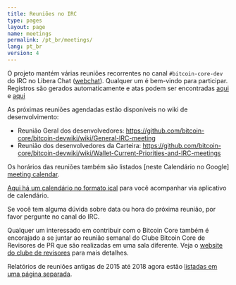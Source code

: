 ```yaml
---
title: Reuniões no IRC
type: pages
layout: page
name: meetings
permalink: /pt_br/meetings/
lang: pt_br
version: 4
---
```

O projeto mantém várias reuniões recorrentes no canal `#bitcoin-core-dev` do
IRC no Libera Chat ([webchat][bitcoin-core-dev-IRC-webchat]). Qualquer um é
bem-vindo para participar. Registros são gerados automaticamente e atas
podem ser encontradas [aqui][erisian] e [aqui][schnelli]


As próximas reuniões agendadas estão disponíveis no wiki de desenvolvimento:

- Reunião Geral dos desenvolvedores: https://github.com/bitcoin-core/bitcoin-devwiki/wiki/General-IRC-meeting
- Reunião dos desenvolvedores da Carteira: https://github.com/bitcoin-core/bitcoin-devwiki/wiki/Wallet-Current-Priorities-and-IRC-meetings

Os horários das reuniões também são listados [neste Calendário no Google]
[meeting calendar].

[Aqui há um calendário no formato ical][meeting calendar ical] para você
acompanhar via aplicativo de calendário.

Se você tem alguma dúvida sobre data ou hora do próxima reunião, por favor
pergunte no canal do IRC.

Qualquer um interessado em contribuir com o Bitcoin Core também é encorajado
a se juntar ao reunião semanal do Clube Bitcoin Core de Revisores de PR
que são realizadas em uma sala diferente. Veja o
[website do clube de revisores][review club] para mais detalhes.

Relatórios de reuniões antigas de 2015 até 2018 agora estão [listadas
em uma página separada][summaries].

[bitcoin-core-dev-IRC-webchat]: https://web.libera.chat/#bitcoin-core-dev
[erisian]: https://www.erisian.com.au/bitcoin-core-dev/
[schnelli]: https://bitcoin.jonasschnelli.ch/ircmeetings/logs/bitcoin-core-dev/
[meeting calendar]: https://calendar.google.com/calendar?cid=MTFwcXZkZ3BkOTlubGliZjliYTg2MXZ1OHNAZ3JvdXAuY2FsZW5kYXIuZ29vZ2xlLmNvbQ
[meeting calendar ical]: https://calendar.google.com/calendar/ical/11pqvdgpd99nlibf9ba861vu8s%40group.calendar.google.com/public/basic.ics
[review club]: https://bitcoincore.reviews/
[summaries]: /pt_br/meeting-summaries/
